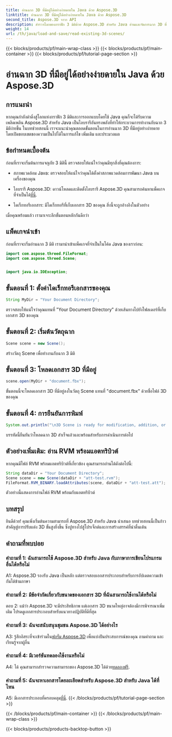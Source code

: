 ```yaml
---
title: อ่านฉาก 3D ที่มีอยู่ได้อย่างง่ายดายใน Java ด้วย Aspose.3D
linktitle: อ่านฉาก 3D ที่มีอยู่ได้อย่างง่ายดายใน Java ด้วย Aspose.3D
second_title: Aspose.3D จาวา API
description: สำรวจโลกของกราฟิก 3 มิติด้วย Aspose.3D สำหรับ Java อ่านและจัดการฉาก 3D ที่มีอยู่ได้อย่างง่ายดาย
weight: 14
url: /th/java/load-and-save/read-existing-3d-scenes/
---
```


{{< blocks/products/pf/main-wrap-class >}}
{{< blocks/products/pf/main-container >}}
{{< blocks/products/pf/tutorial-page-section >}}

# อ่านฉาก 3D ที่มีอยู่ได้อย่างง่ายดายใน Java ด้วย Aspose.3D

## การแนะนำ

หากคุณกำลังดำดิ่งสู่โลกแห่งกราฟิก 3 มิติและการออกแบบโดยใช้ Java คุณก็จะได้รับความเพลิดเพลิน Aspose.3D สำหรับ Java เป็นไลบรารีอันทรงพลังที่ทำให้กระบวนการทำงานกับฉาก 3 มิติง่ายขึ้น ในบทช่วยสอนนี้ เราจะแนะนำคุณตลอดขั้นตอนในการอ่านฉาก 3D ที่มีอยู่อย่างง่ายดาย โดยเปิดขอบเขตของความเป็นไปได้ในการแก้ไข เพิ่มเติม และประมวลผล

## ข้อกำหนดเบื้องต้น

ก่อนที่เราจะเริ่มต้นการผจญภัย 3 มิตินี้ ตรวจสอบให้แน่ใจว่าคุณมีทุกสิ่งที่คุณต้องการ:

- สภาพแวดล้อม Java: ตรวจสอบให้แน่ใจว่าคุณได้ตั้งค่าสภาพแวดล้อมการพัฒนา Java บนเครื่องของคุณ

-  ไลบรารี Aspose.3D: ดาวน์โหลดและติดตั้งไลบรารี Aspose.3D คุณสามารถค้นหาแพ็คเกจที่จำเป็นได้[ที่นี่](https://releases.aspose.com/3d/java/).

- ไดเร็กทอรีเอกสาร: มีไดเร็กทอรีที่เก็บเอกสาร 3D ของคุณ สิ่งนี้จะถูกอ้างอิงในตัวอย่าง

เมื่อคุณพร้อมแล้ว เรามาเจาะลึกขั้นตอนหลักกันดีกว่า

## แพ็คเกจนำเข้า

ก่อนที่เราจะเริ่มอ่านฉาก 3 มิติ เรามานำเข้าแพ็คเกจที่จำเป็นในโค้ด Java ของเราก่อน:

```java
import com.aspose.threed.FileFormat;
import com.aspose.threed.Scene;


import java.io.IOException;
```

## ขั้นตอนที่ 1: ตั้งค่าไดเร็กทอรีเอกสารของคุณ

```java
String MyDir = "Your Document Directory";
```

ตรวจสอบให้แน่ใจว่าคุณแทนที่ "Your Document Directory" ด้วยเส้นทางไปยังโฟลเดอร์ที่เก็บเอกสาร 3D ของคุณ

## ขั้นตอนที่ 2: เริ่มต้นวัตถุฉาก

```java
Scene scene = new Scene();
```

สร้างวัตถุ Scene เพื่อทำงานกับฉาก 3 มิติ

## ขั้นตอนที่ 3: โหลดเอกสาร 3D ที่มีอยู่

```java
scene.open(MyDir + "document.fbx");
```

ขั้นตอนนี้จะโหลดเอกสาร 3D ที่มีอยู่ลงในวัตถุ Scene แทนที่ "document.fbx" ด้วยชื่อไฟล์ 3D ของคุณ

## ขั้นตอนที่ 4: การยืนยันการพิมพ์

```java
System.out.println("\n3D Scene is ready for modification, addition, or processing purposes.");
```

บรรทัดนี้ยืนยันว่าโหลดฉาก 3D สำเร็จแล้วและพร้อมสำหรับการดำเนินการต่อไป

## ตัวอย่างเพิ่มเติม: อ่าน RVM พร้อมแอตทริบิวต์

หากคุณมีไฟล์ RVM พร้อมแอตทริบิวต์ที่เกี่ยวข้อง คุณสามารถอ่านได้ดังต่อไปนี้:

```java
String dataDir = "Your Document Directory";
Scene scene = new Scene(dataDir + "att-test.rvm");
FileFormat.RVM_BINARY.loadAttributes(scene, dataDir + "att-test.att");
```

ตัวอย่างนี้แสดงการอ่านไฟล์ RVM พร้อมกับแอตทริบิวต์

## บทสรุป

ยินดีด้วย! คุณเพิ่งเริ่มต้นความสามารถที่ Aspose.3D สำหรับ Java นำเสนอ บทช่วยสอนนี้เป็นก้าวสำคัญสู่การปรับแต่ง 3D ขั้นสูงยิ่งขึ้น ซึ่งปูทางไปสู่โปรเจ็กต์และการสร้างสรรค์ที่น่าตื่นเต้น

## คำถามที่พบบ่อย

### คำถามที่ 1: ฉันสามารถใช้ Aspose.3D สำหรับ Java กับภาษาการเขียนโปรแกรมอื่นได้หรือไม่

A1: Aspose.3D รองรับ Java เป็นหลัก แต่ตรวจสอบเอกสารประกอบสำหรับการอัปเดตความเข้ากันได้ข้ามภาษา

### คำถามที่ 2: มีข้อจำกัดเกี่ยวกับขนาดของเอกสาร 3D ที่ฉันสามารถใช้งานได้หรือไม่

ตอบ 2: แม้ว่า Aspose.3D จะมีประสิทธิภาพ แต่เอกสาร 3D ขนาดใหญ่อาจต้องมีการพิจารณาเพิ่มเติม โปรดดูเอกสารประกอบสำหรับแนวทางปฏิบัติที่ดีที่สุด

### คำถามที่ 3: ฉันจะสนับสนุนชุมชน Aspose.3D ได้อย่างไร

 A3: รู้สึกอิสระที่จะเข้าร่วมใน[ฟอรั่ม Aspose.3D](https://forum.aspose.com/c/3d/18) เพื่อแบ่งปันประสบการณ์ของคุณ ถามคำถาม และเรียนรู้จากผู้อื่น

### คำถามที่ 4: มีเวอร์ชันทดลองใช้งานหรือไม่

 A4: ได้ คุณสามารถสำรวจความสามารถของ Aspose.3D ได้ด้วย[ทดลองฟรี](https://releases.aspose.com/).

### คำถามที่ 5: ฉันจะหาเอกสารโดยละเอียดสำหรับ Aspose.3D สำหรับ Java ได้ที่ไหน

A5: มีเอกสารประกอบที่ครอบคลุม[ที่นี่](https://reference.aspose.com/3d/java/).
{{< /blocks/products/pf/tutorial-page-section >}}

{{< /blocks/products/pf/main-container >}}
{{< /blocks/products/pf/main-wrap-class >}}

{{< blocks/products/products-backtop-button >}}
